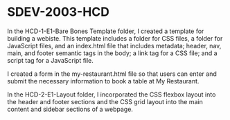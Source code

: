 # SDEV-2003-HCD
In the HCD-1-E1-Bare Bones Template folder, I created a template for building a webiste. This template includes a folder for CSS files, a folder for JavaScript files, and an index.html file that includes metadata; header, nav, main, and footer semantic tags in the body; a link tag for a CSS file; and a script tag for a JavaScript file.

I created a form in the my-restaurant.html file so that users can enter and submit the necessary information to book a table at My Restaurant.

In the HCD-2-E1-Layout folder, I incorporated the CSS flexbox layout into the header and footer sections and the CSS grid layout into the main content and sidebar sections of a webpage.
